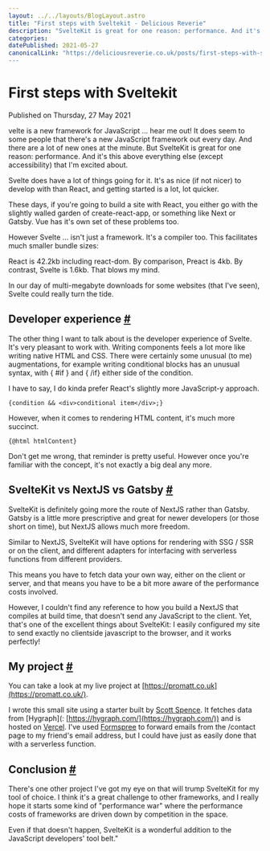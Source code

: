 ```yaml
---
layout: ../../layouts/BlogLayout.astro
title: "First steps with Sveltekit - Delicious Reverie"
description: "SvelteKit is great for one reason: performance. And it's this above everything else (except accessibility) that I'm excited about."
categories:
datePublished: 2021-05-27
canonicalLink: "https://deliciousreverie.co.uk/posts/first-steps-with-sveltekit/
---
```

# First steps with Sveltekit

Published on Thursday, 27 May 2021

velte is a new framework for JavaScript ... hear me out! It does seem to some people that there's a new JavaScript framework out every day. And there are a lot of new ones at the minute. But SvelteKit is great for one reason: performance. And it's this above everything else (except accessibility) that I'm excited about.

Svelte does have a lot of things going for it. It's as nice (if not nicer) to develop with than React, and getting started is a lot, lot quicker.

These days, if you're going to build a site with React, you either go with the slightly walled garden of create-react-app, or something like Next or Gatsby. Vue has it's own set of these problems too.

However Svelte ... isn't just a framework. It's a compiler too. This facilitates much smaller bundle sizes:

React is 42.2kb including react-dom. By comparison, Preact is 4kb. By contrast, Svelte is 1.6kb. That blows my mind.

In our day of multi-megabyte downloads for some websites (that I've seen), Svelte could really turn the tide.

## Developer experience [#](https://deliciousreverie.co.uk/posts/first-steps-with-sveltekit/#developer-experience)

The other thing I want to talk about is the developer experience of Svelte. It's very pleasant to work with. Writing components feels a lot more like writing native HTML and CSS. There were certainly some unusual (to me) augmentations, for example writing conditional blocks has an unusual syntax, with { #if } and { /if} either side of the condition.

I have to say, I do kinda prefer React's slightly more JavaScript-y approach.

```
{condition && <div>conditional item</div>;}
```

However, when it comes to rendering HTML content, it's much more succinct.

```
{@html htmlContent}
```

Don't get me wrong, that reminder is pretty useful. However once you're familiar with the concept, it's not exactly a big deal any more.

## SvelteKit vs NextJS vs Gatsby [#](https://deliciousreverie.co.uk/posts/first-steps-with-sveltekit/#sveltekit-vs-nextjs-vs-gatsby)

SvelteKit is definitely going more the route of NextJS rather than Gatsby. Gatsby is a little more prescriptive and great for newer developers (or those short on time), but NextJS allows much more freedom.

Similar to NextJS, SvelteKit will have options for rendering with SSG / SSR or on the client, and different adapters for interfacing with serverless functions from different providers.

This means you have to fetch data your own way, either on the client or server, and that means you have to be a bit more aware of the performance costs involved.

However, I couldn't find any reference to how you build a NextJS that compiles at build time, that doesn't send any JavaScript to the client. Yet, that's one of the excellent things about SvelteKit: I easily configured my site to send exactly no clientside javascript to the browser, and it works perfectly!

## My project [#](https://deliciousreverie.co.uk/posts/first-steps-with-sveltekit/#my-project)

You can take a look at my live project at [https://promatt.co.uk](https://promatt.co.uk/).

I wrote this small site using a starter built by [Scott Spence](https://scottspence.com/posts/graphcms-svelte-starter). It fetches data from \[Hygraph\](: [https://hygraph.com/](https://hygraph.com/)) and is hosted on [Vercel](https://vercel.com/). I've used [Formspree](https://formspree.io/) to forward emails from the /contact page to my friend's email address, but I could have just as easily done that with a serverless function.

## Conclusion [#](https://deliciousreverie.co.uk/posts/first-steps-with-sveltekit/#conclusion)

There's one other project I've got my eye on that will trump SvelteKit for my tool of choice. I think it's a great challenge to other frameworks, and I really hope it starts some kind of "performance war" where the performance costs of frameworks are driven down by competition in the space.

Even if that doesn't happen, SvelteKit is a wonderful addition to the JavaScript developers' tool belt."